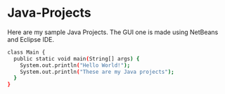 # Java-Projects
Here are my sample Java Projects. The GUI one is made using NetBeans and Eclipse IDE.

```sh
class Main {
  public static void main(String[] args) {
    System.out.println("Hello World!");
    System.out.println("These are my Java projects");
  }
}
```
